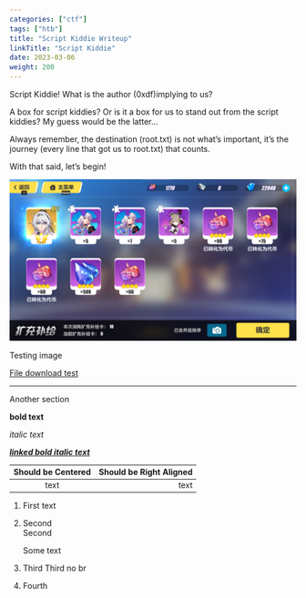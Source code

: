 ```yaml
---
categories: ["ctf"]
tags: ["htb"]
title: "Script Kiddie Writeup"
linkTitle: "Script Kiddie"
date: 2023-03-06
weight: 200
---
```


Script Kiddie!
What is the author (0xdf)implying to us?

A box for script kiddies?
Or is it a box for us to stand out from the script kiddies?
My guess would be the latter…

Always remember, the destination (root.txt) is not what’s important, it’s the journey (every line that got us to root.txt) that counts.

With that said, let’s begin!

![image](images/1_test_img.png)

Testing image

[File download test](images/crackme1.bin)

---

Another section

**bold text**

*italic text*

[***linked bold italic text***](docs.cheahcheesam.com)

| Should be Centered | Should be Right Aligned |
| :-: | -: |
| text | text |

1. First text
2. Second<br>
   Second<br>
   
   Some text
3. Third
   Third no br
4. Fourth